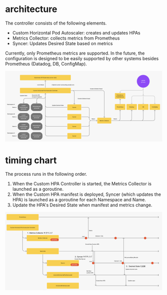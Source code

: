 # architecture

The controller consists of the following elements.
* Custom Horizontal Pod Autoscaler: creates and updates HPAs
* Metrics Collector: collects metrics from Prometheus
* Syncer: Updates Desired State based on metrics

Currently, only Prometheus metrics are supported.
In the future, the configuration is designed to be easily supported by other systems besides Prometheus (Datadog, DB, ConfigMap).

![architecture](assets/architecture.png)

# timing chart

The process runs in the following order.
1. When the Custom HPA Controller is started, the Metrics Collector is launched as a goroutine.
2. When the Custom HPA manifest is deployed, Syncer (which updates the HPA) is launched as a goroutine for each Namespace and Name.
3. Update the HPA's Desired State when manifest and metrics change.

![timing chart](assets/timing-chart.png)
